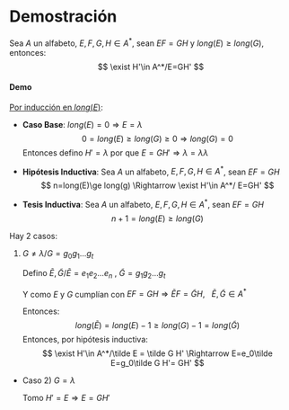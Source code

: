 # Demostración

Sea $A$ un alfabeto, $E,F,G,H \in A^*$, sean $EF = GH$ y $long(E) \ge long(G)$, entonces:
$$
\exist H'\in A^*/E=GH'
$$

#### Demo

<u>Por inducción en $long(E)$</u>:

- **Caso Base**: $long(E)=0 \Rightarrow E = \lambda$
  $$
  0 = long(E) \ge long(G)\ge 0 \Rightarrow long(G)=0
  $$
  Entonces defino $H'=\lambda$ por que $E= GH' \Rightarrow \lambda = \lambda \lambda$

- **Hipótesis Inductiva**: Sea $A$ un alfabeto, $E,F,G,H \in A^*$, sean $EF = GH$
  $$
  n=long(E)\ge long(g) \Rightarrow \exist H'\in A^*/ E=GH'
  $$

- **Tesis Inductiva**: Sea $A$ un alfabeto, $E,F,G,H \in A^*$, sean $EF = GH$
  $$
  n+1=long(E)\ge long(G)
  $$

Hay 2 casos:

1. $G\neq \lambda/ G=g_0g_1\dots g_t$

   Defino $\tilde E, \tilde G/ \tilde E=e_1e_2\dots e_n~,~\tilde G=g_1g_2\dots g_t$

   Y como $E$ y $G$ cumplían con  $EF=GH \Rightarrow \tilde EF=\tilde G H,~~~\tilde E, \tilde G \in A^*$

   Entonces:
   $$
   long(\tilde E) = long(E)-1 \ge long(G)-1 = long(\tilde G)
   $$
   Entonces, por hipótesis inductiva:
   $$
   \exist H'\in A^*/\tilde E = \tilde G H' \Rightarrow E=e_0\tilde E=g_0\tilde G H'= GH'
   $$
   

- Caso 2) $G=\lambda$

  Tomo $H'=E \Rightarrow E=GH'$

